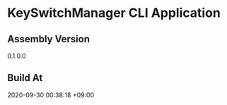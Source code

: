 KeySwitchManager CLI Application
==============================

## Assembly Version

0.1.0.0

## Build At

2020-09-30 00:38:18 +09:00
